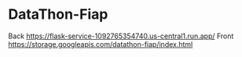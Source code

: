 # DataThon-Fiap



Back
https://flask-service-1092765354740.us-central1.run.app/
Front
https://storage.googleapis.com/datathon-fiap/index.html